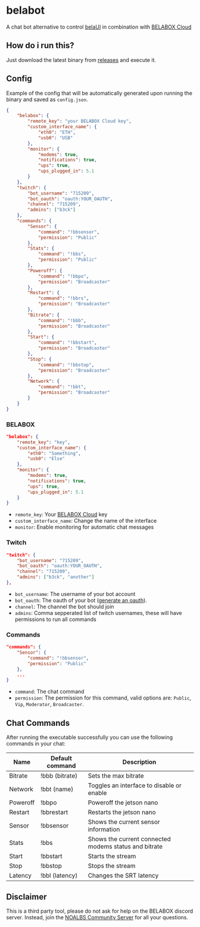 # belabot

A chat bot alternative to control [belaUI](https://github.com/BELABOX/belaUI) in combination with [BELABOX Cloud](https://cloud.belabox.net)

## How do i run this?

Just download the latest binary from [releases](https://github.com/715209/belabot/releases) and execute it.

## Config

Example of the config that will be automatically generated upon running the binary and saved as `config.json`.

```JSON
{
    "belabox": {
        "remote_key": "your BELABOX Cloud key",
        "custom_interface_name": {
            "eth0": "ETH",
            "usb0": "USB"
        },
        "monitor": {
            "modems": true,
            "notifications": true,
            "ups": true,
            "ups_plugged_in": 5.1
        }
    },
    "twitch": {
        "bot_username": "715209",
        "bot_oauth": "oauth:YOUR_OAUTH",
        "channel": "715209",
        "admins": ["b3ck"]
    },
    "commands": {
        "Sensor": {
            "command": "!bbsensor",
            "permission": "Public"
        },
        "Stats": {
            "command": "!bbs",
            "permission": "Public"
        },
        "Poweroff": {
            "command": "!bbpo",
            "permission": "Broadcaster"
        },
        "Restart": {
            "command": "!bbrs",
            "permission": "Broadcaster"
        },
        "Bitrate": {
            "command": "!bbb",
            "permission": "Broadcaster"
        },
        "Start": {
            "command": "!bbstart",
            "permission": "Broadcaster"
        },
        "Stop": {
            "command": "!bbstop",
            "permission": "Broadcaster"
        },
        "Network": {
            "command": "!bbt",
            "permission": "Broadcaster"
        }
    }
}
```

### BELABOX

```JSON
"belabox": {
    "remote_key": "key",
    "custom_interface_name": {
        "eth0": "Something",
        "usb0": "Else"
    },
    "monitor": {
        "modems": true,
        "notifications": true,
        "ups": true,
        "ups_plugged_in": 5.1
    }
}
```

- `remote_key`: Your [BELABOX Cloud](https://cloud.belabox.net) key
- `custom_interface_name`: Change the name of the interface
- `monitor`: Enable monitoring for automatic chat messages

### Twitch

```JSON
"twitch": {
    "bot_username": "715209",
    "bot_oauth": "oauth:YOUR_OAUTH",
    "channel": "715209",
    "admins": ["b3ck", "another"]
},
```

- `bot_username`: The username of your bot account
- `bot_oauth`: The oauth of your bot ([generate an oauth](https://twitchapps.com/tmi)).
- `channel`: The channel the bot should join
- `admins`: Comma sepperated list of twitch usernames, these will have permissions to run all commands

### Commands

```JSON
"commands": {
    "Sensor": {
        "command": "!bbsensor",
        "permission": "Public"
    },
    ...
}
```

- `command`: The chat command
- `permission`: The permission for this command, valid options are: `Public`, `Vip`, `Moderator`, `Broadcaster`.

## Chat Commands

After running the executable successfully you can use the following commands in your chat:

| Name     | Default command | Description                                           |
| -------- | --------------- | ----------------------------------------------------- |
| Bitrate  | !bbb (bitrate)  | Sets the max bitrate                                  |
| Network  | !bbt (name)     | Toggles an interface to disable or enable             |
| Poweroff | !bbpo           | Poweroff the jetson nano                              |
| Restart  | !bbrestart      | Restarts the jetson nano                              |
| Sensor   | !bbsensor       | Shows the current sensor information                  |
| Stats    | !bbs            | Shows the current connected modems status and bitrate |
| Start    | !bbstart        | Starts the stream                                     |
| Stop     | !bbstop         | Stops the stream                                      |
| Latency  | !bbl (latency)  | Changes the SRT latency                               |

## Disclaimer

This is a third party tool, please do not ask for help on the BELABOX discord server. Instead, join the [NOALBS Community Server](https://discord.gg/efWu5HWM2u) for all your questions.
